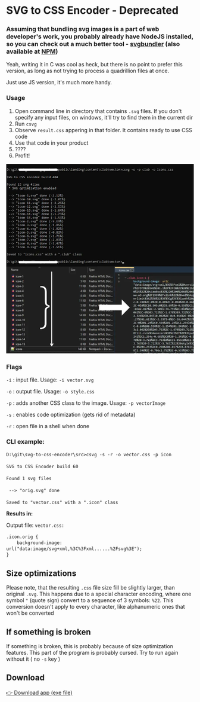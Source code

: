 # SVG to CSS Encoder - Deprecated

### Assuming that bundling svg images is a part of web developer's work, you probably already have NodeJS installed, so you can check out a much better tool - [svgbundler](https://github.com/maddsua/svgbundler) (also available at [NPM](https://www.npmjs.com/package/@maddsua/svgbundler))

Yeah, writing it in C was cool as heck, but there is no point to prefer this version, as long as not trying to process a quadrillion files at once.

Just use JS version, it's much more handy.

### Usage

1. Open command line in directory that contains `.svg` files. If you don't specify any input files, on windows, it'll try to find them in the current dir
2. Run `csvg`
3. Observe `result.css` appering in that folder. It contains ready to use CSS code
4. Use that code in your product
5. ????
6. Profit!

<img src="info/screenshot.webp" style="width: 720px;"/>


### Flags

`-i` : input file. Usage: `-i vector.svg`

`-o` : output file. Usage: `-o style.css`

`-p` : adds another CSS class to the image. Usage: `-p vectorImage`

`-s` : enables code optimization (gets rid of metadata)

`-r` : open file in a shell when done


### CLI example:

```
D:\git\svg-to-css-encoder\src>csvg -s -r -o vector.css -p icon

SVG to CSS Encoder build 60

Found 1 svg files

 --> "orig.svg" done

Saved to "vector.css" with a ".icon" class

```

**Results in:**

Output file: `vector.css:`

```
.icon.orig {
	background-image: url("data:image/svg+xml,%3C%3Fxml......%2Fsvg%3E");
}
```


## Size optimizations

Please note, that the resulting `.css` file size fill be slightly larger, than original `.svg`. This happens due to a special character encoding, where one symbol `"` (quote sign) convert to a sequence of 3 symbols: `%22`. This conversion doesn't apply to every character, like alphanumeric ones that won't be converted

## If something is broken

If something is broken, this is probably because of size optimization features. This part of the program is probably cursed. Try to run again without it ( no `-s` key )

## Download

[👉 Download app (exe file)](build/csvg-win64-b404.zip)
